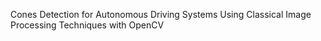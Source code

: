 Cones Detection for Autonomous Driving Systems Using Classical Image Processing Techniques with OpenCV
